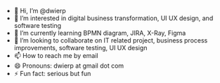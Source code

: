 - 👋 Hi, I’m @dwierp
- 👀 I’m interested in digital business transformation, UI UX design, and software testing
- 🌱 I’m currently learning BPMN diagram, JIRA, X-Ray, Figma
- 💞️ I’m looking to collaborate on IT related project, business process improvements, software testing, UI UX design
- 📫 How to reach me by email
- 😄 Pronouns: dwierp at gmail dot com
- ⚡ Fun fact: serious but fun

<!---
dwierp/dwierp is a ✨ special ✨ repository because its `README.md` (this file) appears on your GitHub profile.
You can click the Preview link to take a look at your changes.
--->

